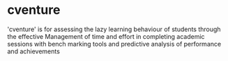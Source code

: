# cventure
'cventure'  is for assessing the lazy learning behaviour of students through the effective Management of time and effort in completing academic sessions with bench marking tools and predictive analysis of performance and achievements
